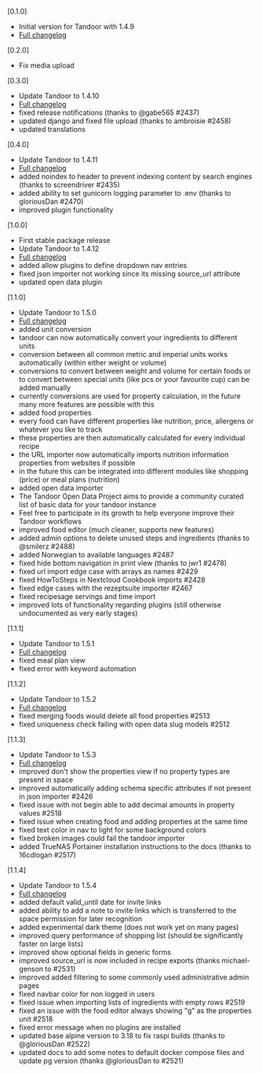 [0.1.0]
* Initial version for Tandoor with 1.4.9
* [Full changelog](https://github.com/TandoorRecipes/recipes/releases/tag/1.4.9)

[0.2.0]
* Fix media upload

[0.3.0]
* Update Tandoor to 1.4.10
* [Full changelog](https://github.com/TandoorRecipes/recipes/releases/tag/1.4.10)
* fixed release notifications (thanks to @gabe565 #2437)
* updated django and fixed file upload (thanks to ambroisie #2458)
* updated translations

[0.4.0]
* Update Tandoor to 1.4.11
* [Full changelog](https://github.com/TandoorRecipes/recipes/releases/tag/1.4.11)
* added noindex to header to prevent indexing content by search engines (thanks to screendriver #2435)
* added ability to set gunicorn logging parameter to .env (thanks to gloriousDan #2470)
* improved plugin functionality

[1.0.0]
* First stable package release
* Update Tandoor to 1.4.12
* [Full changelog](https://github.com/TandoorRecipes/recipes/releases/tag/1.4.12)
* added allow plugins to define dropdown nav entries
* fixed json importer not working since its missing source_url attribute
* updated open data plugin

[1.1.0]
* Update Tandoor to 1.5.0
* [Full changelog](https://github.com/TandoorRecipes/recipes/releases/tag/1.5.0)
* added unit conversion
* tandoor can now automatically convert your ingredients to different units
* conversion between all common metric and imperial units works automatically (within either weight or volume)
* conversions to convert between weight and volume for certain foods or to convert between special units (like pcs or your favourite cup) can be added manually
* currently conversions are used for property calculation, in the future many more features are possible with this
* added food properties
* every food can have different properties like nutrition, price, allergens or whatever you like to track
* these properties are then automatically calculated for every individual recipe
* the URL importer now automatically imports nutrition information properties from websites if possible
* in the future this can be integrated into different modules like shopping (price) or meal plans (nutrition)
* added open data importer
* The Tandoor Open Data Project aims to provide a community curated list of basic data for your tandoor instance
* Feel free to participate in its growth to help everyone improve their Tandoor workflows
* improved food editor (much cleaner, supports new features)
* added admin options to delete unused steps and ingredients (thanks to @smilerz #2488)
* added Norwegian to available languages #2487
* fixed hide bottom navigation in print view (thanks to jwr1 #2478)
* fixed url import edge case with arrays as names #2429
* fixed HowToSteps in Nextcloud Cookbook imports #2428
* fixed edge cases with the rezeptsuite importer #2467
* fixed recipesage servings and time import
* improved lots of functionality regarding plugins (still otherwise undocumented as very early stages)

[1.1.1]
* Update Tandoor to 1.5.1
* [Full changelog](https://github.com/TandoorRecipes/recipes/releases/tag/1.5.1)
* fixed meal plan view
* fixed error with keyword automation

[1.1.2]
* Update Tandoor to 1.5.2
* [Full changelog](https://github.com/TandoorRecipes/recipes/releases/tag/1.5.2)
* fixed merging foods would delete all food properties #2513
* fixed uniqueness check failing with open data slug models #2512

[1.1.3]
* Update Tandoor to 1.5.3
* [Full changelog](https://github.com/TandoorRecipes/recipes/releases/tag/1.5.3)
* improved don't show the properties view if no property types are present in space
* improved automatically adding schema specific attributes if not present in json importer #2426
* fixed issue with not begin able to add decimal amounts in property values #2518
* fixed issue when creating food and adding properties at the same time
* fixed text color in nav to light for some background colors
* fixed broken images could fail the tandoor importer
* added TrueNAS Portainer installation instructions to the docs (thanks to 16cdlogan #2517)

[1.1.4]
* Update Tandoor to 1.5.4
* [Full changelog](https://github.com/TandoorRecipes/recipes/releases/tag/1.5.4)
* added default valid_until date for invite links
* added ability to add a note to invite links which is transferred to the space permission for later recognition
* added experimental dark theme (does not work yet on many pages)
* improved query performance of shopping list (should be significantly faster on large lists)
* improved show optional fields in generic forms
* improved source_url is now included in recipe exports (thanks michael-genson to #2531)
* improved added filtering to some commonly used administrative admin pages
* fixed navbar color for non logged in users
* fixed issue when importing lists of ingredients with empty rows #2519
* fixed an issue with the food editor always showing "g" as the properties unit #2518
* fixed error message when no plugins are installed
* updated base alpine version to 3.18 to fix raspi builds (thanks to @gloriousDan #2522)
* updated docs to add some notes to default docker compose files and update pg version (thanks @gloriousDan to #2521)

